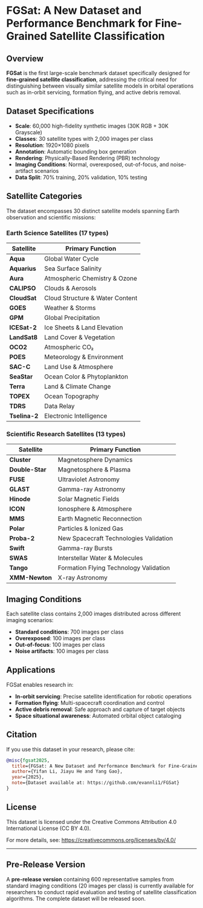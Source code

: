 # FGSat: A New Dataset and Performance Benchmark for Fine-Grained Satellite Classification

## Overview

**FGSat** is the first large-scale benchmark dataset specifically designed for **fine-grained satellite classification**, addressing the critical need for distinguishing between visually similar satellite models in orbital operations such as in-orbit servicing, formation flying, and active debris removal.

## Dataset Specifications

- **Scale**: 60,000 high-fidelity synthetic images (30K RGB + 30K Grayscale)
- **Classes**: 30 satellite types with 2,000 images per class
- **Resolution**: 1920×1080 pixels
- **Annotation**: Automatic bounding box generation
- **Rendering**: Physically-Based Rendering (PBR) technology
- **Imaging Conditions**: Normal, overexposed, out-of-focus, and noise-artifact scenarios
- **Data Split**: 70% training, 20% validation, 10% testing

## Satellite Categories

The dataset encompasses 30 distinct satellite models spanning Earth observation and scientific missions:

### Earth Science Satellites (17 types)

| Satellite | Primary Function |
|-----------|------------------|
| **Aqua** | Global Water Cycle |
| **Aquarius** | Sea Surface Salinity |
| **Aura** | Atmospheric Chemistry & Ozone |
| **CALIPSO** | Clouds & Aerosols |
| **CloudSat** | Cloud Structure & Water Content |
| **GOES** | Weather & Storms |
| **GPM** | Global Precipitation |
| **ICESat-2** | Ice Sheets & Land Elevation |
| **LandSat8** | Land Cover & Vegetation |
| **OCO2** | Atmospheric CO₂ |
| **POES** | Meteorology & Environment |
| **SAC-C** | Land Use & Atmosphere |
| **SeaStar** | Ocean Color & Phytoplankton |
| **Terra** | Land & Climate Change |
| **TOPEX** | Ocean Topography |
| **TDRS** | Data Relay |
| **Tselina-2** | Electronic Intelligence |

### Scientific Research Satellites (13 types)

| Satellite | Primary Function |
|-----------|------------------|
| **Cluster** | Magnetosphere Dynamics |
| **Double-Star** | Magnetosphere & Plasma |
| **FUSE** | Ultraviolet Astronomy |
| **GLAST** | Gamma-ray Astronomy |
| **Hinode** | Solar Magnetic Fields |
| **ICON** | Ionosphere & Atmosphere |
| **MMS** | Earth Magnetic Reconnection |
| **Polar** | Particles & Ionized Gas |
| **Proba-2** | New Spacecraft Technologies Validation |
| **Swift** | Gamma-ray Bursts |
| **SWAS** | Interstellar Water & Molecules |
| **Tango** | Formation Flying Technology Validation |
| **XMM-Newton** | X-ray Astronomy |

## Imaging Conditions

Each satellite class contains 2,000 images distributed across different imaging scenarios:
- **Standard conditions**: 700 images per class
- **Overexposed**: 100 images per class
- **Out-of-focus**: 100 images per class
- **Noise artifacts**: 100 images per class

## Applications

FGSat enables research in:
- **In-orbit servicing**: Precise satellite identification for robotic operations
- **Formation flying**: Multi-spacecraft coordination and control
- **Active debris removal**: Safe approach and capture of target objects
- **Space situational awareness**: Automated orbital object cataloging

## Citation

If you use this dataset in your research, please cite:

```bibtex
@misc{fgsat2025,
  title={FGSat: A New Dataset and Performance Benchmark for Fine-Grained Satellite Classification},
  author={Yifan Li, Jiayu He and Yang Gao},
  year={2025},
  note={Dataset available at: https://github.com/evannli1/FGSat}
}
```

## License

This dataset is licensed under the Creative Commons Attribution 4.0 International License (CC BY 4.0).

For more details, see: https://creativecommons.org/licenses/by/4.0/

---

## Pre-Release Version

A **pre-release version** containing 600 representative samples from standard imaging conditions (20 images per class) is currently available for researchers to conduct rapid evaluation and testing of satellite classification algorithms. The complete dataset will be released soon.
